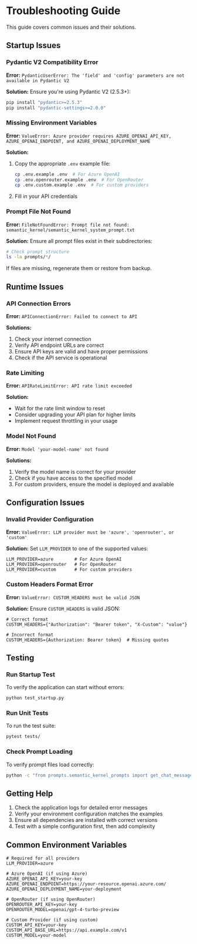 # Troubleshooting Guide

This guide covers common issues and their solutions.

## Startup Issues

### Pydantic V2 Compatibility Error

**Error:** `PydanticUserError: The 'field' and 'config' parameters are not available in Pydantic V2`

**Solution:** Ensure you're using Pydantic V2 (2.5.3+):
```bash
pip install "pydantic>=2.5.3"
pip install "pydantic-settings>=2.0.0"
```

### Missing Environment Variables

**Error:** `ValueError: Azure provider requires AZURE_OPENAI_API_KEY, AZURE_OPENAI_ENDPOINT, and AZURE_OPENAI_DEPLOYMENT_NAME`

**Solution:** 
1. Copy the appropriate `.env` example file:
   ```bash
   cp .env.example .env  # For Azure OpenAI
   cp .env.openrouter.example .env  # For OpenRouter
   cp .env.custom.example .env  # For custom providers
   ```
2. Fill in your API credentials

### Prompt File Not Found

**Error:** `FileNotFoundError: Prompt file not found: semantic_kernel/semantic_kernel_system_prompt.txt`

**Solution:** Ensure all prompt files exist in their subdirectories:
```bash
# Check prompt structure
ls -la prompts/*/
```

If files are missing, regenerate them or restore from backup.

## Runtime Issues

### API Connection Errors

**Error:** `APIConnectionError: Failed to connect to API`

**Solutions:**
1. Check your internet connection
2. Verify API endpoint URLs are correct
3. Ensure API keys are valid and have proper permissions
4. Check if the API service is operational

### Rate Limiting

**Error:** `APIRateLimitError: API rate limit exceeded`

**Solution:** 
- Wait for the rate limit window to reset
- Consider upgrading your API plan for higher limits
- Implement request throttling in your usage

### Model Not Found

**Error:** `Model 'your-model-name' not found`

**Solutions:**
1. Verify the model name is correct for your provider
2. Check if you have access to the specified model
3. For custom providers, ensure the model is deployed and available

## Configuration Issues

### Invalid Provider Configuration

**Error:** `ValueError: LLM provider must be 'azure', 'openrouter', or 'custom'`

**Solution:** Set `LLM_PROVIDER` to one of the supported values:
```env
LLM_PROVIDER=azure        # For Azure OpenAI
LLM_PROVIDER=openrouter   # For OpenRouter
LLM_PROVIDER=custom       # For custom providers
```

### Custom Headers Format Error

**Error:** `ValueError: CUSTOM_HEADERS must be valid JSON`

**Solution:** Ensure `CUSTOM_HEADERS` is valid JSON:
```env
# Correct format
CUSTOM_HEADERS={"Authorization": "Bearer token", "X-Custom": "value"}

# Incorrect format
CUSTOM_HEADERS={Authorization: Bearer token}  # Missing quotes
```

## Testing

### Run Startup Test

To verify the application can start without errors:
```bash
python test_startup.py
```

### Run Unit Tests

To run the test suite:
```bash
pytest tests/
```

### Check Prompt Loading

To verify prompt files load correctly:
```bash
python -c "from prompts.semantic_kernel_prompts import get_chat_messages; print('OK')"
```

## Getting Help

1. Check the application logs for detailed error messages
2. Verify your environment configuration matches the examples
3. Ensure all dependencies are installed with correct versions
4. Test with a simple configuration first, then add complexity

## Common Environment Variables

```env
# Required for all providers
LLM_PROVIDER=azure

# Azure OpenAI (if using Azure)
AZURE_OPENAI_API_KEY=your-key
AZURE_OPENAI_ENDPOINT=https://your-resource.openai.azure.com/
AZURE_OPENAI_DEPLOYMENT_NAME=your-deployment

# OpenRouter (if using OpenRouter)
OPENROUTER_API_KEY=your-key
OPENROUTER_MODEL=openai/gpt-4-turbo-preview

# Custom Provider (if using custom)
CUSTOM_API_KEY=your-key
CUSTOM_API_BASE_URL=https://api.example.com/v1
CUSTOM_MODEL=your-model
```